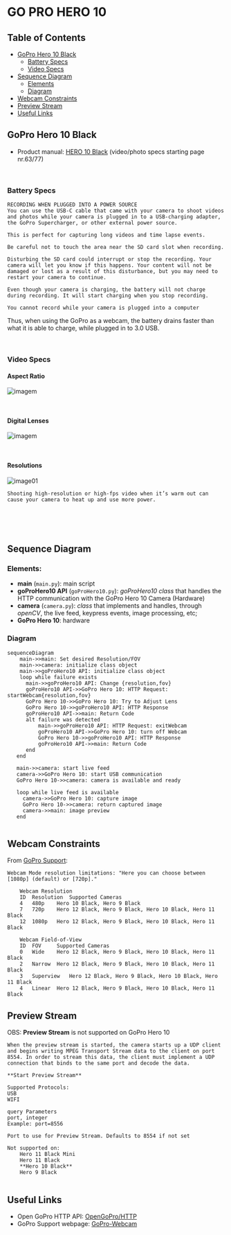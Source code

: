 # GO PRO HERO 10

## Table of Contents
- [GoPro Hero 10 Black](#gopro-hero-10-black)
    - [Battery Specs](#battery-specs)
    - [Video Specs](#video-specs)
- [Sequence Diagram](#sequence-diagram)
    - [Elements](#elements)
    - [Diagram](#diagram)
- [Webcam Constraints](#webcam-constraints)
- [Preview Stream](#preview-stream)
- [Useful Links](#useful-links)


## GoPro Hero 10 Black

- Product manual: [HERO 10 Black](https://gopro.com/content/dam/help/hero10-black/manuals/HERO10Black_UM_ENG_REVB.pdf) (video/photo specs starting page nr.63/77)

<br>

### Battery Specs

```
RECORDING WHEN PLUGGED INTO A POWER SOURCE
You can use the USB-C cable that came with your camera to shoot videos and photos while your camera is plugged in to a USB-charging adapter, the GoPro Supercharger, or other external power source.

This is perfect for capturing long videos and time lapse events.

Be careful not to touch the area near the SD card slot when recording.

Disturbing the SD card could interrupt or stop the recording. Your camera will let you know if this happens. Your content will not be damaged or lost as a result of this disturbance, but you may need to restart your camera to continue.

Even though your camera is charging, the battery will not charge during recording. It will start charging when you stop recording.

You cannot record while your camera is plugged into a computer
```

Thus, when using the GoPro as a webcam, the battery drains faster than what it is able to charge, while plugged in to 3.0 USB.

<br>

### Video Specs

#### Aspect Ratio

![imagem](https://github.com/conradoguimaraes/goProHero10/assets/98216516/f60bf874-a226-4ecd-a378-bea2ddfc92c9)

<br>

#### Digital Lenses

![imagem](https://github.com/conradoguimaraes/goProHero10/assets/98216516/effc646d-e186-48bc-8b54-f5e00b8fe1b9)

<br>

#### Resolutions

![image01](https://github.com/conradoguimaraes/goProHero10/assets/98216516/ab507b64-e130-4d6f-a973-623c7afe3118)

```
Shooting high-resolution or high-fps video when it’s warm out can cause your camera to heat up and use more power.
```


<br>

<br>

<br>

## **Sequence Diagram**

### Elements:
- **main** (`main.py`): main script
- **goProHero10 API** (`goProHero10.py`): _goProHero10 class_ that handles the HTTP communication with the GoPro Hero 10 Camera (Hardware)
- **camera** (`camera.py`): _class_ that implements and handles, through _openCV_, the live feed, keypress events, image processing, etc;
- **GoPro Hero 10**: hardware

### Diagram

```mermaid
sequenceDiagram
    main->>main: Set desired Resolution/FOV
    main->>camera: initialize class object
    main->>goProHero10 API: initialize class object
    loop while failure exists
      main->>goProHero10 API: Change {resolution,fov}
      goProHero10 API->>GoPro Hero 10: HTTP Request: startWebcam{resolution,fov}
      GoPro Hero 10->>GoPro Hero 10: Try to Adjust Lens
      GoPro Hero 10->>goProHero10 API: HTTP Response
      goProHero10 API->>main: Return Code
      alt failure was detected
          main->>goProHero10 API: HTTP Request: exitWebcam
          goProHero10 API->>GoPro Hero 10: turn off Webcam
          GoPro Hero 10->>goProHero10 API: HTTP Response
          goProHero10 API->>main: Return Code
      end
   end

   main->>camera: start live feed
   camera->>GoPro Hero 10: start USB communication
   GoPro Hero 10->>camera: camera is available and ready

   loop while live feed is available
     camera->>GoPro Hero 10: capture image
     GoPro Hero 10->>camera: return captured image
     camera->>main: image preview
   end
    
```

## Webcam Constraints

From [GoPro Support](https://community.gopro.com/s/article/GoPro-Webcam?language=en_US):
```
Webcam Mode resolution limitations: "Here you can choose between [1080p] (default) or [720p]."

    Webcam Resolution
    ID 	Resolution 	Supported Cameras
    4 	480p 	Hero 10 Black, Hero 9 Black
    7 	720p 	Hero 12 Black, Hero 9 Black, Hero 10 Black, Hero 11 Black
    12 	1080p 	Hero 12 Black, Hero 9 Black, Hero 10 Black, Hero 11 Black

    Webcam Field-of-View
    ID 	FOV 	Supported Cameras
    0 	Wide 	Hero 12 Black, Hero 9 Black, Hero 10 Black, Hero 11 Black
    2 	Narrow 	Hero 12 Black, Hero 9 Black, Hero 10 Black, Hero 11 Black
    3 	Superview 	Hero 12 Black, Hero 9 Black, Hero 10 Black, Hero 11 Black
    4 	Linear 	Hero 12 Black, Hero 9 Black, Hero 10 Black, Hero 11 Black
```
## Preview Stream

OBS: **Preview Stream** is not supported on GoPro Hero 10

```
When the preview stream is started, the camera starts up a UDP client and begins writing MPEG Transport Stream data to the client on port 8554. In order to stream this data, the client must implement a UDP connection that binds to the same port and decode the data.

**Start Preview Stream**

Supported Protocols:
USB
WIFI

query Parameters
port, integer
Example: port=8556

Port to use for Preview Stream. Defaults to 8554 if not set

Not supported on:
    Hero 11 Black Mini
    Hero 11 Black
    **Hero 10 Black**
    Hero 9 Black


```

## Useful Links

- Open GoPro HTTP API: [OpenGoPro/HTTP](https://gopro.github.io/OpenGoPro/http)
- GoPro Support webpage: [GoPro-Webcam](https://community.gopro.com/s/article/GoPro-Webcam?language=en_US)

